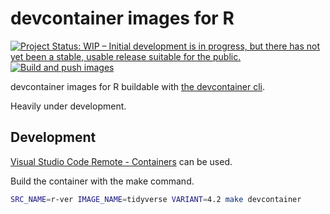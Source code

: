 # devcontainer images for R

<!-- badges: start -->

[![Project Status: WIP – Initial development is in progress, but there has not yet been a stable, usable release suitable for the public.](https://www.repostatus.org/badges/latest/wip.svg)](https://www.repostatus.org/#wip)
[![Build and push images](https://github.com/rocker-org/r-devcontainer-images/actions/workflows/build.yml/badge.svg)](https://github.com/rocker-org/r-devcontainer-images/actions/workflows/build.yml)

<!-- badges: end -->

devcontainer images for R buildable with [the devcontainer cli](https://github.com/devcontainers/cli).

Heavily under development.

## Development

[Visual Studio Code Remote - Containers](https://containers.dev/supporting#remote-containers) can be used.

Build the container with the make command.

```sh
SRC_NAME=r-ver IMAGE_NAME=tidyverse VARIANT=4.2 make devcontainer
```
